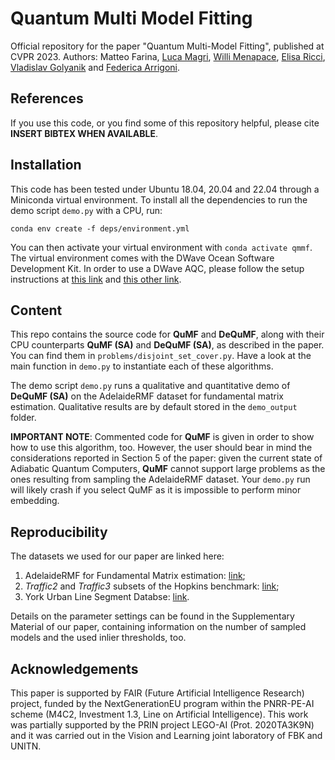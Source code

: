 # Quantum Multi Model Fitting
Official repository for the paper "Quantum Multi-Model Fitting", published at CVPR 2023. 
Authors: Matteo Farina, [Luca Magri](https://scholar.google.com/citations?user=dF3qKXMAAAAJ&hl=it&oi=ao), [Willi Menapace](https://scholar.google.com/citations?hl=it&user=31ha1LgAAAAJ), [Elisa Ricci](https://scholar.google.com/citations?hl=it&user=xf1T870AAAAJ), [Vladislav Golyanik](https://scholar.google.com/citations?hl=it&user=we9LnVcAAAAJ) and [Federica Arrigoni](https://scholar.google.com/citations?hl=it&user=bzBtqfQAAAAJ).  

## References  
If you use this code, or you find some of this repository helpful, please cite **INSERT BIBTEX WHEN AVAILABLE**.
  
## Installation
This code has been tested under Ubuntu 18.04, 20.04 and 22.04 through a Miniconda virtual environment.
To install all the dependencies to run the demo script ```demo.py``` with a CPU, run:  
```
conda env create -f deps/environment.yml
```
You can then activate your virtual environment with ```conda activate qmmf```.  
The virtual environment comes with the DWave Ocean Software Development Kit. In order to use a DWave AQC, 
please follow the setup instructions at [this link](https://docs.ocean.dwavesys.com/en/stable/overview/install.html) and [this other link](https://docs.ocean.dwavesys.com/en/stable/overview/sapi.html).

## Content  
This repo contains the source code for **QuMF** and **DeQuMF**, along with their CPU counterparts **QuMF (SA)** and **DeQuMF (SA)**, as described in the paper. You can find them in ```problems/disjoint_set_cover.py```. Have a look at the main function in ```demo.py``` to instantiate each of these algorithms.  

The demo script ```demo.py``` runs a qualitative and quantitative demo of **DeQuMF (SA)** on the AdelaideRMF dataset for fundamental matrix estimation.
Qualitative results are by default stored in the ```demo_output``` folder.  

**IMPORTANT NOTE**: Commented code for **QuMF** is given in order to show how to use this algorithm, too. However, the user should bear in mind the considerations reported in Section 5 of the paper: given the current state of Adiabatic Quantum Computers, **QuMF** cannot support large problems as the ones resulting from sampling the AdelaideRMF dataset. Your ```demo.py``` run will likely crash if you select QuMF as it is impossible to perform minor embedding.

## Reproducibility
The datasets we used for our paper are linked here:  
1. AdelaideRMF for Fundamental Matrix estimation: [link](https://osf.io/gb5yc/);
2. *Traffic2* and *Traffic3* subsets of the Hopkins benchmark: [link](http://www.vision.jhu.edu/data/hopkins155/);
3. York Urban Line Segment Databse: [link](https://www.elderlab.yorku.ca/resources/york-urban-line-segment-database-information/).  

Details on the parameter settings can be found in the Supplementary Material of our paper, containing information on the number of sampled models and the used inlier thresholds, too.  

## Acknowledgements  
This paper is supported by FAIR (Future Artificial Intelligence Research) project, funded by the NextGenerationEU program within the PNRR-PE-AI scheme (M4C2, Investment 1.3, Line on Artificial Intelligence). This work was partially supported by the PRIN project LEGO-AI (Prot. 2020TA3K9N) and it was carried out in the Vision and Learning joint laboratory of FBK and UNITN.
